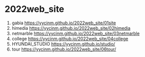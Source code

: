 # 2022web_site
1. gabia https://yycinm.github.io/2022web_site/01site
1. himedia https://yycinm.github.io/2022web_site/02himedia
1. netmarble https://yycinm.github.io/2022web_site/03netmarble
1. college  https://yycinm.github.io/2022web_site/04college
1. HYUNDAI_STUDIO  https://yycinm.github.io/studio/
1. tour https://yycinm.github.io/2022web_site/06tour/